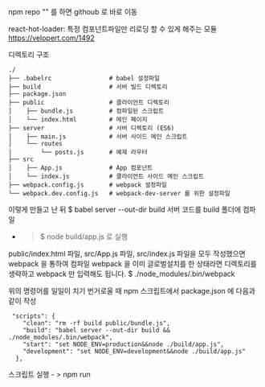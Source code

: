 npm repo ""  를 하면 githoub 로 바로 이동

react-hot-loader: 특정 컴포넌트파일만 리로딩 할 수 있게 해주는 모듈
https://velopert.com/1492



디렉토리 구조
```
./
├── .babelrc                # babel 설정파일
├── build                   # 서버 빌드 디렉토리
├── package.json		
├── public                  # 클라이언트 디렉토리
│    ├── bundle.js          # 컴파일된 스크립트
│    └── index.html         # 메인 페이지
├── server                  # 서버 디렉토리 (ES6)
│    ├── main.js            # 서버 사이드 메인 스크립트
│    └── routes
│        └── posts.js       # 예제 라우터
├── src
│    ├── App.js             # App 컴포넌트
│    └── index.js           # 클라이언트 사이드 메인 스크립트
├── webpack.config.js       # webpack 설정파일
└── webpack.dev.config.js   # webpack-dev-server 를 위한 설정파일
```

이렇게 만들고 난 뒤
$ babel server --out-dir build
서버 코드를 build 폴더에 컴파일
- > $ node build/app.js 로 실행


public/index.html 파일, src/App.js 파일, src/index.js 파일을 모두 작성했으면
webpack 을 통하여 컴파일
webpack 을 이미 글로벌설치를 한 상태라면 디렉토리를 생략하고 webpack 만 입력해도 됩니다.
$ ./node_modules/.bin/webpack




위의 명령어를 일일이 치기 번거로울 때 npm 스크립트에서 package.json 에 다음과 같이 작성
```
 "scripts": {
    "clean": "rm -rf build public/bundle.js",
    "build": "babel server --out-dir build && ./node_modules/.bin/webpack",
    "start": "set NODE_ENV=production&&node ./build/app.js",
    "development": "set NODE_ENV=development&&node ./build/app.js"
  },
```
  스크립트 실행 - > npm run
